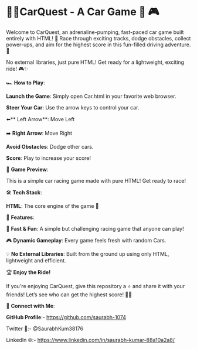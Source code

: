 # 🚗💨CarQuest - A Car Game 🏁 🎮
Welcome to CarQuest, an adrenaline-pumping, fast-paced car game built entirely with HTML! 🚀 Race through exciting tracks, dodge obstacles, collect power-ups, and aim for the highest score in this fun-filled driving adventure. 🌟

No external libraries, just pure HTML! Get ready for a lightweight, exciting ride! 🎮✨
                                                                                                               
                                                                                                                                                                                                                                                                                                                                                                                                                                                                                                                                                                                                                                                          

🏎️ **How to Play**:

**Launch the Game**: Simply open Car.html in your favorite web browser.

**Steer Your Car**: Use the arrow keys to control your car.

⬅️** Left Arrow**: Move Left

➡️ **Right Arrow**: Move Right


**Avoid Obstacles**: Dodge other cars.

**Score**: Play to increase your score!




📸 **Game Preview**:

This is a simple car racing game made with pure HTML! Get ready to race!




🛠️  **Tech Stack**:

**HTML**: The core engine of the game 🚗

🚀 **Features**:

🏁 **Fast & Fun**: A simple but challenging racing game that anyone can play!

🎮 **Dynamic Gameplay**: Every game feels fresh with random Cars.

💡 **No External Libraries**: Built from the ground up using only HTML, lightweight and efficient.





🏆 **Enjoy the Ride!**

If you're enjoying CarQuest, give this repository a ⭐️ and share it with your friends! Let’s see who can get the highest score! 🚗💥




🔗 **Connect with Me**:

**GitHub Profile**:- https://github.com/saurabh-1074

Twitter 🚀:- @SaurabhKum38176

LinkedIn 🌐:- https://www.linkedin.com/in/saurabh-kumar-88a10a2a8/
